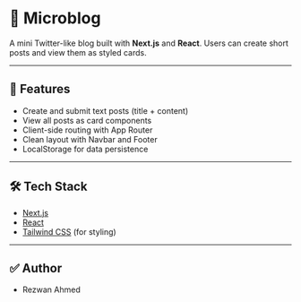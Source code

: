 # 📝 Microblog

A mini Twitter-like blog built with **Next.js** and **React**. Users can create short posts and view them as styled cards.

---

## 🚀 Features

- Create and submit text posts (title + content)
- View all posts as card components
- Client-side routing with App Router
- Clean layout with Navbar and Footer
- LocalStorage for data persistence

---

## 🛠️ Tech Stack

- [Next.js](https://nextjs.org/)
- [React](https://reactjs.org/)
- [Tailwind CSS](https://tailwindcss.com/) (for styling)

---

## ✅ Author

- Rezwan Ahmed

